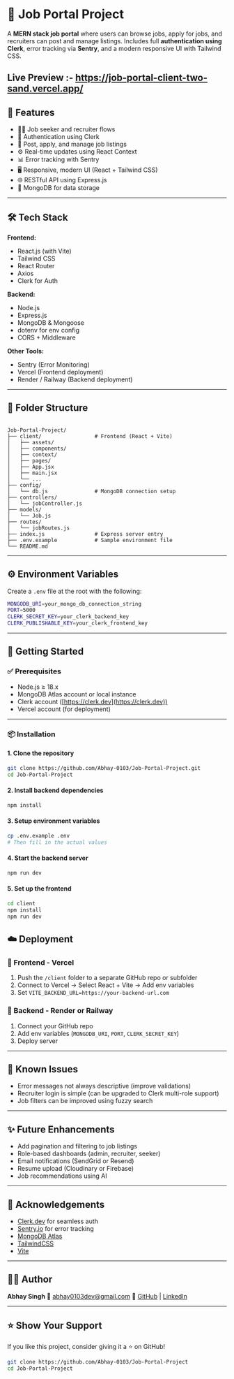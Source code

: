 # 💼 Job Portal Project

A **MERN stack job portal** where users can browse jobs, apply for jobs, and recruiters can post and manage listings. Includes full **authentication using Clerk**, error tracking via **Sentry**, and a modern responsive UI with Tailwind CSS.


## Live Preview :- https://job-portal-client-two-sand.vercel.app/


## 🚀 Features

- 👨‍💼 Job seeker and recruiter flows
- 🔐 Authentication using Clerk
- 📂 Post, apply, and manage job listings
- ⚙️ Real-time updates using React Context
- 📊 Error tracking with Sentry
- 🖥️ Responsive, modern UI (React + Tailwind CSS)
- 🌐 RESTful API using Express.js
- 💾 MongoDB for data storage

---

## 🛠 Tech Stack

**Frontend:**
- React.js (with Vite)
- Tailwind CSS
- React Router
- Axios
- Clerk for Auth

**Backend:**
- Node.js
- Express.js
- MongoDB & Mongoose
- dotenv for env config
- CORS + Middleware

**Other Tools:**
- Sentry (Error Monitoring)
- Vercel (Frontend deployment)
- Render / Railway (Backend deployment)

---

## 📂 Folder Structure

```

Job-Portal-Project/
├── client/                 # Frontend (React + Vite)
│   ├── assets/
│   ├── components/
│   ├── context/
│   ├── pages/
│   ├── App.jsx
│   ├── main.jsx
│   └── ...
├── config/
│   └── db.js               # MongoDB connection setup
├── controllers/
│   └── jobController.js
├── models/
│   └── Job.js
├── routes/
│   └── jobRoutes.js
├── index.js                # Express server entry
├── .env.example            # Sample environment file
└── README.md

````

---

## ⚙️ Environment Variables

Create a `.env` file at the root with the following:

```bash
MONGODB_URI=your_mongo_db_connection_string
PORT=5000
CLERK_SECRET_KEY=your_clerk_backend_key
CLERK_PUBLISHABLE_KEY=your_clerk_frontend_key
````

---

## 🚀 Getting Started

### ✅ Prerequisites

* Node.js ≥ 18.x
* MongoDB Atlas account or local instance
* Clerk account ([https://clerk.dev](https://clerk.dev))
* Vercel account (for deployment)

---

### 📦 Installation

#### 1. Clone the repository

```bash
git clone https://github.com/Abhay-0103/Job-Portal-Project.git
cd Job-Portal-Project
```

#### 2. Install backend dependencies

```bash
npm install
```

#### 3. Setup environment variables

```bash
cp .env.example .env
# Then fill in the actual values
```

#### 4. Start the backend server

```bash
npm run dev
```

#### 5. Set up the frontend

```bash
cd client
npm install
npm run dev
```

## ☁️ Deployment

### 🔹 Frontend - Vercel

1. Push the `/client` folder to a separate GitHub repo or subfolder
2. Connect to Vercel → Select React + Vite → Add env variables
3. Set `VITE_BACKEND_URL=https://your-backend-url.com`

### 🔹 Backend - Render or Railway

1. Connect your GitHub repo
2. Add env variables (`MONGODB_URI`, `PORT`, `CLERK_SECRET_KEY`)
3. Deploy server

---

## 🧠 Known Issues

* Error messages not always descriptive (improve validations)
* Recruiter login is simple (can be upgraded to Clerk multi-role support)
* Job filters can be improved using fuzzy search

---

## ✨ Future Enhancements

* Add pagination and filtering to job listings
* Role-based dashboards (admin, recruiter, seeker)
* Email notifications (SendGrid or Resend)
* Resume upload (Cloudinary or Firebase)
* Job recommendations using AI

---

## 🙌 Acknowledgements

* [Clerk.dev](https://clerk.dev) for seamless auth
* [Sentry.io](https://sentry.io) for error tracking
* [MongoDB Atlas](https://www.mongodb.com/cloud/atlas)
* [TailwindCSS](https://tailwindcss.com/)
* [Vite](https://vitejs.dev/)

---

## 👨‍💻 Author

**Abhay Singh**
📧 [abhay0103dev@gmail.com](mailto:abhay0103dev@gmail.com)
🔗 [GitHub](https://github.com/Abhay-0103) | [LinkedIn](https://linkedin.com/in/abhay0103)

---

## ⭐ Show Your Support

If you like this project, consider giving it a ⭐ on GitHub!

```bash
git clone https://github.com/Abhay-0103/Job-Portal-Project
cd Job-Portal-Project
```
